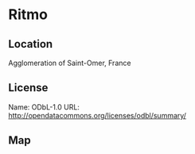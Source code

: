 # Ritmo
    
## Location

Agglomeration of Saint-Omer, France

## License

Name: ODbL-1.0
URL: http://opendatacommons.org/licenses/odbl/summary/

## Map

<WorldMap topic="public-transport/rtfs-rt/Ritmo/vehicle_positions/#" />
